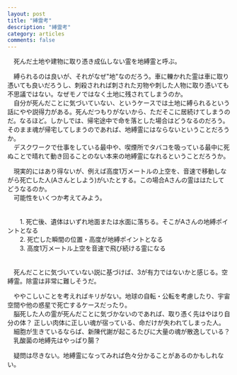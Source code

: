 ```yaml
---
layout: post
title: "縛霊考"
description: "縛霊考"
category: articles
comments: false
---
```


　死んだ土地や建物に取り憑き成仏しない霊を地縛霊と呼ぶ。

　縛られるのは良いが、それがなぜ"地"なのだろう。車に轢かれた霊は車に取り憑いても良いだろうし、刺殺されれば刺された刃物や刺した人物に取り憑いても不思議ではない。なぜモノではなく土地に残されてしまうのか。  
　自分が死んだことに気づいていない、というケースでは土地に縛られるという話にやや説得力がある。死んだつもりがないから、ただそこに居続けてしまうのだ。なるほど。しかしでは、帰宅途中で命を落とした場合はどうなるのだろう。そのまま魂が帰宅してしまうのであれば、地縛霊にはならないということだろうか。  
　デスクワークで仕事をしている最中や、喫煙所でタバコを吸っている最中に死ぬことで晴れて動き回ることのない本来の地縛霊になれるということだろうか。

　現実的にはあり得ないが、例えば高度1万メートルの上空を、音速で移動しながら死亡した人(Aさんとしよう)がいたとする。この場合Aさんの霊ははたしてどうなるのか。  
　可能性をいくつか考えてみよう。

　　  
　　1. 死亡後、遺体はいずれ地面または水面に落ちる。そこがAさんの地縛ポイントとなる  
　　2. 死亡した瞬間の位置・高度が地縛ポイントとなる  
　　3. 高度1万メートル上空を音速で飛び続ける霊になる  
　　  

　死んだことに気づいていない説に基づけば、3が有力ではないかと感じる。空縛霊。除霊は非常に難しそうだ。

　ややこしいことを考えればキリがない。地球の自転・公転を考慮したり、宇宙空間や他の惑星で死亡するケースだったり。  
　脳死した人の霊が死んだことに気づかないのであれば、取り憑く先はやはり自分の体？ 正しい肉体に正しい魂が宿っている、命だけが失われてしまった人。  
　細胞が生きているならば、新陳代謝が起こるたびに大量の魂が散逸している？  
　乳酸菌の地縛先はやっぱり腸？

　疑問は尽きない。地縛霊になってみれば色々分かることがあるのかもしれない。